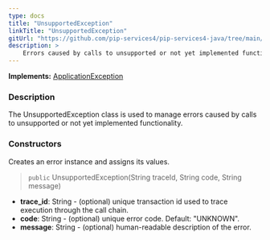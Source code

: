 ```yaml
---
type: docs
title: "UnsupportedException"
linkTitle: "UnsupportedException"
gitUrl: "https://github.com/pip-services4/pip-services4-java/tree/main/pip-services4-commons-java"
description: >
    Errors caused by calls to unsupported or not yet implemented functionality.
---
```


**Implements:** [ApplicationException](../application_exception)

### Description

The UnsupportedException class is used to manage errors caused by calls to unsupported or not yet implemented functionality.

### Constructors
Creates an error instance and assigns its values.

> `public` UnsupportedException(String traceId, String code, String message)

- **trace_id**: String - (optional) unique transaction id used to trace execution through the call chain.
- **code**: String - (optional) unique error code. Default: "UNKNOWN".
- **message**: String - (optional) human-readable description of the error.
